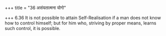 +++
title = "36 असंयतात्मना योगो"

+++
6.36 It is not possible to attain Self-Realisation if a man does not
know how to control himself; but for him who, striving by proper means,
learns such control, it is possible.
